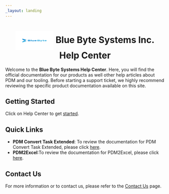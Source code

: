 ```yaml
---
_layout: landing
---
```


# <div align="center"> <img src="/images/logo.png" width="120" height="60" style="vertical-align:middle;"/> Blue Byte Systems Inc. Help Center
</div>

Welcome to the **Blue Byte Systems Help Center**. Here, you will find the official documentation for our products as well other help articles about PDM and our tooling. Before starting a support ticket, we highly recommend reviewing the specific product documentation available on this site.

## Getting Started 
Click on Help Center to get [started](../src/introduction.html).

## Quick Links

- **PDM Convert Task Extended**: To review the documentation for PDM Convert Task Extended, please click [here](../src/pdmconverttaskextended.html).
- **PDM2Excel**:To review the documentation for PDM2Excel, please click [here](../src/pdm2excel.html).


## Contact Us

For more information or to contact us, please refer to the [Contact Us](https://bluebyte.biz/contact) page.
